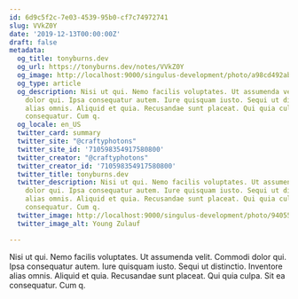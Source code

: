```yaml
---
id: 6d9c5f2c-7e03-4539-95b0-cf7c74972741
slug: VVkZ0Y
date: '2019-12-13T00:00:00Z'
draft: false
metadata:
  og_title: tonyburns.dev
  og_url: https://tonyburns.dev/notes/VVkZ0Y
  og_image: http://localhost:9000/singulus-development/photo/a98cd492ab15830e58c1bb750cdb852f.jpeg
  og_type: article
  og_description: Nisi ut qui. Nemo facilis voluptates. Ut assumenda velit. Commodi
    dolor qui. Ipsa consequatur autem. Iure quisquam iusto. Sequi ut distinctio. Inventore
    alias omnis. Aliquid et quia. Recusandae sunt placeat. Qui quia culpa. Sit ea
    consequatur. Cum q.
  og_locale: en_US
  twitter_card: summary
  twitter_site: "@craftyphotons"
  twitter_site_id: '710598354917580800'
  twitter_creator: "@craftyphotons"
  twitter_creator_id: '710598354917580800'
  twitter_title: tonyburns.dev
  twitter_description: Nisi ut qui. Nemo facilis voluptates. Ut assumenda velit. Commodi
    dolor qui. Ipsa consequatur autem. Iure quisquam iusto. Sequi ut distinctio. Inventore
    alias omnis. Aliquid et quia. Recusandae sunt placeat. Qui quia culpa. Sit ea
    consequatur. Cum q.
  twitter_image: http://localhost:9000/singulus-development/photo/9405525f92f5b393ab07f49c89bff587.jpeg
  twitter_image_alt: Young Zulauf

---
```


Nisi ut qui. Nemo facilis voluptates. Ut assumenda velit. Commodi dolor qui. Ipsa consequatur autem. Iure quisquam iusto. Sequi ut distinctio. Inventore alias omnis. Aliquid et quia. Recusandae sunt placeat. Qui quia culpa. Sit ea consequatur. Cum q.
